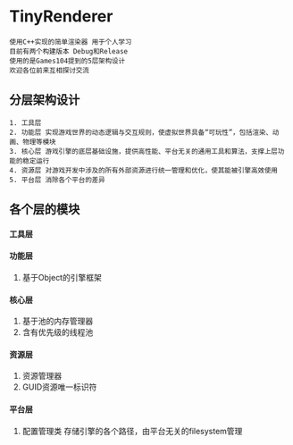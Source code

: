 # TinyRenderer
    使用C++实现的简单渲染器 用于个人学习
    目前有两个构建版本 Debug和Release
    使用的是Games104提到的5层架构设计
    欢迎各位前来互相探讨交流
## 分层架构设计
    1. 工具层 
    2. 功能层 实现游戏世界的动态逻辑与交互规则，使虚拟世界具备“可玩性”，包括渲染、动画、物理等模块
    3. 核心层 游戏引擎的底层基础设施，提供高性能、平台无关的通用工具和算法，支撑上层功能的稳定运行
    4. 资源层 对游戏开发中涉及的所有外部资源进行统一管理和优化，使其能被引擎高效使用
    5. 平台层 消除各个平台的差异

## 各个层的模块
#### 工具层
        
#### 功能层
1. 基于Object的引擎框架

#### 核心层
1. 基于池的内存管理器
2. 含有优先级的线程池 
#### 资源层
1. 资源管理器
2. GUID资源唯一标识符
#### 平台层
1. 配置管理类 存储引擎的各个路径，由平台无关的filesystem管理
